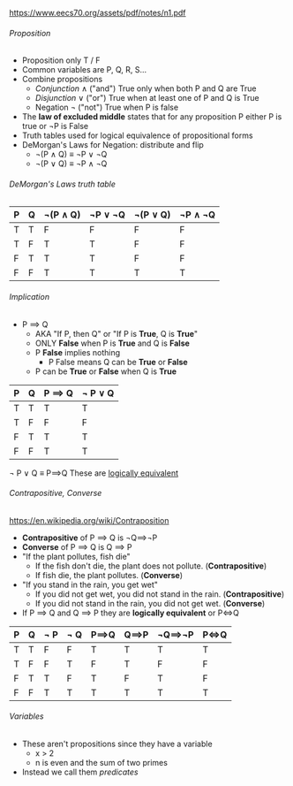 
https://www.eecs70.org/assets/pdf/notes/n1.pdf
###### Proposition
- Proposition only T / F
- Common variables are P, Q, R, S...
- Combine propositions
	- *Conjunction* $\land$ ("and") True only when both P and Q are True
	- *Disjunction* $\lor$ ("or") True when at least one of P and Q is True
	- Negation $\neg$ ("not") True when P is false
- The **law of excluded middle** states that for any proposition P either P is true or $\neg$P is False
- Truth tables used for logical equivalence of propositional forms
- DeMorgan's Laws for Negation: distribute and flip
	- $\neg$(P $\land$ Q) $\equiv$ $\neg$P $\lor$ $\neg$Q
	- $\neg$(P $\lor$ Q) $\equiv$ $\neg$P $\land$ $\neg$Q
###### DeMorgan's Laws truth table
	
| P | Q | $\neg$(P $\land$ Q) | $\neg$P $\lor$ $\neg$Q | $\neg$(P $\lor$ Q) | $\neg$P $\land$ $\neg$Q |
| ---- | ---- | ---- | ---- | ---- | ---- |
| T | T | F | F | F | F |
| T | F | T | T | F | F |
| F | T | T | T | F | F |
| F | F | T | T | T | T |
	
###### Implication
- P $\implies$ Q
	- AKA "If P, then Q" or "If P is **True**, Q is **True**"
	- ONLY **False** when P is **True** and Q is **False**
	- P **False** implies nothing
		- P False means Q can be **True** or **False**
	- P can be **True** or **False** when Q is **True**

| P | Q | P $\implies$ Q | $\neg$ P $\lor$ Q |
| ---- | ---- | ---- | ---- |
| T | T | T | T |
| T | F | F | F |
| F | T | T | T |
| F | F | T | T |
$\neg$ P $\lor$ Q    $\equiv$     P$\implies$Q
These are <u>logically equivalent</u>

###### Contrapositive, Converse
https://en.wikipedia.org/wiki/Contraposition
- **Contrapositive** of P $\implies$ Q is $\neg$Q$\implies$$\neg$P
- **Converse** of P $\implies$ Q is  Q $\implies$ P 
- "If the plant pollutes, fish die"
	- If the fish don't die, the plant does not pollute. (**Contrapositive**)
	- If fish die, the plant pollutes. (**Converse**)
- "If you stand in the rain, you get wet"
	- If you did not get wet, you did not stand in the rain. (**Contrapositive**)
	- If you did not stand in the rain, you did not get wet. (**Converse**)
- If P $\implies$ Q and Q $\implies$ P they are **logically equivalent** or P$\iff$Q

| P | Q | $\neg$ P | $\neg$ Q | P$\implies$Q | Q$\implies$P | $\neg$Q$\implies$$\neg$P | P$\iff$Q |
| ---- | ---- | ---- | ---- | ---- | ---- | ---- | ---- |
| T | T | F | F | T | T | T | T |
| T | F | F | T | F | T | F | F |
| F | T | T | F | T | F | T | F |
| F | F | T | T | T | T | T | T |

###### Variables
- These aren't propositions since they have a variable
	- x > 2
	- n is even and the sum of two primes
- Instead we call them *predicates*
